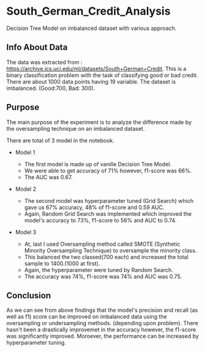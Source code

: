 # South_German_Credit_Analysis
Decision Tree Model on imbalanced dataset with various approach.

## Info About Data
The data was extracted from : https://archive.ics.uci.edu/ml/datasets/South+German+Credit.
This is a binary classification problem with the task of classifying good or bad credit. There are about 1000 data points having 19 variable. The dataset is imbalanced. (Good:700, Bad: 300). 

## Purpose

The main purpose of the experiment is to analyze the difference made by the oversampling technique on an imbalanced dataset. 

There are total of 3 model in the notebook.

* Model 1

    - The first model is made up of vanille Decision Tree Model.
    - We were able to get accuracy of 71% however, f1-score was 66%.
    - The AUC was 0.67.
    
 * Model 2
 
    - The second model was hyperparameter tuned (Grid Search) which gave us 67% accuracy, 48% of f1-score and 0.59 AUC.
    - Again, Random Grid Search was implemented which improved the model's accuracy to 73%, f1-score to 56% and AUC to 0.74.
    
 * Model 3
 
    - At, last I used Oversampling method called SMOTE (Synthetic Minority Oversampling Technique) to oversample the minority class.
    - This balanced the two classed(700 each) and increased the total sample to 1400.(1000 at first).
    - Again, the hyperparameter were tuned by Random Search.
    - The accuracy was 74%, f1-score was 74% and AUC was 0.75.
    

## Conclusion

As we can see from above findings that the model's precision and recall (as well as f1) score can be improved on imbalanced data using the oversampling or undersampling methods. (depending upon problem). There hasn't been a drastically improvemet in the accuracy however, the f1-score was significantly improved. Moroever, the performance can be increased by hyperparameter tuning. 
    
 
